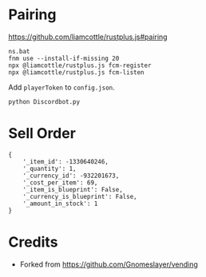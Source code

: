 # Pairing

https://github.com/liamcottle/rustplus.js#pairing

```
ns.bat
fnm use --install-if-missing 20
npx @liamcottle/rustplus.js fcm-register
npx @liamcottle/rustplus.js fcm-listen
```

Add `playerToken` to `config.json`.

```
python Discordbot.py
```

# Sell Order

```
{
    '_item_id': -1330640246,
    '_quantity': 1,
    '_currency_id': -932201673,
    '_cost_per_item': 69,
    '_item_is_blueprint': False,
    '_currency_is_blueprint': False,
    '_amount_in_stock': 1
}
 ```

 # Credits

 * Forked from https://github.com/Gnomeslayer/vending
